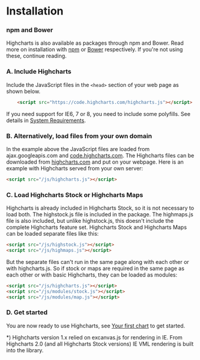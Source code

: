 Installation
===

### npm and Bower

Highcharts is also available as packages through npm and Bower. Read more on installation with [npm](https://highcharts.com/docs/getting-started/install-from-npm) or [Bower](https://highcharts.com/docs/getting-started/install-from-bower) respectively. If you're not using these, continue reading.

### A. Include Highcharts

Include the JavaScript files in the `<head>` section of your web page as shown below.

```html
    <script src="https://code.highcharts.com/highcharts.js"></script>
```

If you need support for IE6, 7 or 8, you need to include some polyfills. See details in [System Requirements](https://www.highcharts.com/docs/getting-started/system-requirements#oldie).

### B. Alternatively, load files from your own domain

In the example above the JavaScript files are loaded from ajax.googleapis.com and [code.highcharts.com](https://code.highcharts.com). The Highcharts files can be downloaded from [highcharts.com](https://www.highcharts.com/download/) and put on your webpage. Here is an example with Highcharts served from your own server:

```html
<script src="/js/highcharts.js"></script>
```

### C. Load Highcharts Stock or Highcharts Maps

Highcharts is already included in Highcharts Stock, so it is not necessary to load both. The highstock.js file is included in the package. The highmaps.js file is also included, but unlike highstock.js, this doesn't include the complete Highcharts feature set. Highcharts Stock and Highcharts Maps can be loaded separate files like this:

```html
<script src="/js/highstock.js"></script>
<script src="/js/highmaps.js"></script>
```

But the separate files can't run in the same page along with each other or with highcharts.js. So if stock or maps are required in the same page as each other or with basic Highcharts, they can be loaded as modules:

```html
<script src="/js/highcharts.js"></script>
<script src="/js/modules/stock.js"></script>
<script src="/js/modules/map.js"></script>
```

### D. Get started

You are now ready to use Highcharts, see [Your first chart](https://highcharts.com/docs/getting-started/your-first-chart) to get started.

*) Highcharts version 1.x relied on excanvas.js for rendering in IE. From Highcharts 2.0 (and all Highcharts Stock versions) IE VML rendering is built into the library.
